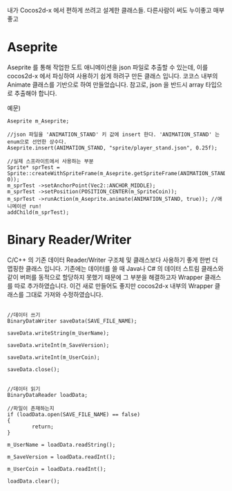 내가 Cocos2d-x 에서 편하게 쓰려고 설계한 클래스들. 다른사람이 써도 누이좋고 매부좋고

# Aseprite

Aseprite 를 통해 작업한 도트 애니메이션을 json 파일로 추출할 수 있는데, 이를 cocos2d-x 에서 파싱하여 사용하기 쉽게 하려구 만든 클래스 입니다.
코코스 내부의 Animate 클래스를 기반으로 하여 만들었습니다.
참고로, json 을 반드시 array 타입으로 추출해야 합니다.

예문)
<pre><code>Aseprite m_Aseprite;
 
//json 파일을 'ANIMATION_STAND' 키 값에 insert 한다. 'ANIMATION_STAND' 는 enum으로 선언한 상수다.
Aseprite.insert(ANIMATION_STAND, "sprite/player_stand.json", 0.25f);
 
//실제 스프라이트에서 사용하는 부분
Sprite* sprTest = Sprite::createWithSpriteFrame(m_Aseprite.getSpriteFrame(ANIMATION_STAND, 0));
m_sprTest ->setAnchorPoint(Vec2::ANCHOR_MIDDLE);
m_sprTest ->setPosition(POSITION_CENTER(m_SpriteCoin));
m_sprTest ->runAction(m_Aseprite.animate(ANIMATION_STAND, true)); //애니메이션 run!
addChild(m_sprTest);
</code></pre>

# Binary Reader/Writer

C/C++ 의 기존 데이터 Reader/Writer 구조체 및 클래스보다 사용하기 좋게 한번 더 맵핑한 클래스 입니다.
기존에는 데이터를 쓸 때 Java나 C# 의 데이터 스트림 클래스와 같이 버퍼를 동적으로 할당하지 못했기 때문에 그 부분을 해결하고자 Wrapper 클래스를 따로 추가하였습니다.
이건 새로 만들어도 좋지만 cocos2d-x 내부의 Wrapper 클래스를 그대로 가져와 수정하였습니다.

<pre><code>
//데이터 쓰기
BinaryDataWriter saveData(SAVE_FILE_NAME);

saveData.writeString(m_UserName);

saveData.writeInt(m_SaveVersion);

saveData.writeInt(m_UserCoin);

saveData.close();
</code></pre>

<pre><code>
//데이터 읽기
BinaryDataReader loadData;	

//파일이 존재하는지
if (loadData.open(SAVE_FILE_NAME) == false)
{
		return;
}

m_UserName = loadData.readString();

m_SaveVersion = loadData.readInt();

m_UserCoin = loadData.readInt();

loadData.clear();
</code></pre>
